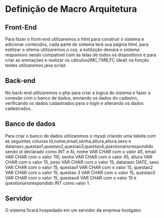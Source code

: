 # Definição de Macro Arquitetura

## Front-End
Para fazer o front-end utilizaremos o html para construir o sistema e adicionar conteúdos, cada parte do sistema terá sua página html, para estilizar o sitema utilizaremos o css, a estilizção deixara o sistema responsivo sendo compativel com as telas de todos os dispositiovs e para criar as animações e realizar os cálculos(IMC,TMB,FC ideal) na função testes utilizaremos java script.   

## Back-end
No back-end utilizaremos o php para criar a logica do sistema e fazer a conexão com o banco de dados, enviando os dados do cadastro, verificando os dados cadastrados para o login e alterando os dados cadastrados.

## Banco de dados
Para criar o banco de dados utilizaremos o mysql criando uma tabela com as seguintes colunas id,nome,email,senha,altura,altura,sexo e datanasc,questao1,questao2,questao3,questao4,questionariorespondido sendo id declarado como INT e AI, nome VAR CHAR com o valor 45, email VAR CHAR com o valor 110, senha VAR CHAR com o valor 45, altura VAR CHAR com o valor 15, peso VAR CHAR com o valor 15, datanasc DATE, sexo VAR CHAR com o valor 15, questao1 VAR CHAR com o valor 15, questao2 VAR CHAR com o valor 15, questao 3 VAR CHAR com o valor 15, questao3 VAR CHAR com o valor 15, questao4 VAR CHAR com o valor 15 e questionariorespondido INT como valor 1.

## Servidor
O sistema ficará hospedado em um servidor da empresa hostgator.
